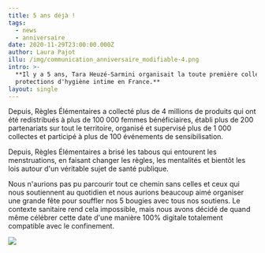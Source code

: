 ```yaml
---
title: 5 ans déjà !
tags:
  - news
  - anniversaire
date: 2020-11-29T23:00:00.000Z
author: Laura Pajot
illu: /img/communication_anniversaire_modifiable-4.png
intro: >-
  **Il y a 5 ans, Tara Heuzé-Sarmini organisait la toute première collecte de
  protections d'hygiène intime en France.**
layout: single
---
```

Depuis, Règles Élémentaires a collecté plus de 4 millions de produits qui ont été redistribués à plus de 100 000 femmes bénéficiaires, établi plus de 200 partenariats sur tout le territoire, organisé et supervisé plus de 1 000 collectes et participé à plus de 100 événements de sensibilisation. 

Depuis, Règles Élémentaires a brisé les tabous qui entourent les menstruations, en faisant changer les règles, les mentalités et bientôt les lois autour d'un véritable sujet de santé publique.

Nous n'aurions pas pu parcourir tout ce chemin sans celles et ceux qui nous soutiennent au quotidien et nous aurions beaucoup aimé organiser une grande fête pour souffler nos 5 bougies avec tous nos soutiens. Le contexte sanitaire rend cela impossible, mais nous avons décidé de quand même célébrer cette date d'une manière 100% digitale totalement compatible avec le confinement. 

![](/img/agenda-anniversaire.png)
